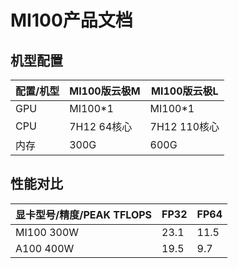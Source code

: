 # MI100产品文档

## 机型配置
|配置/机型 | MI100版云极M | MI100版云极L |
|-|-|-|
|GPU| MI100*1 | MI100*1|
|CPU| 7H12 64核心| 7H12 110核心|
|内存| 300G | 600G|

## 性能对比
|显卡型号/精度/PEAK TFLOPS |FP32 | FP64|
|-|-|-|
|MI100 300W| 23.1 | 11.5|
|A100 400W | 19.5 | 9.7|
